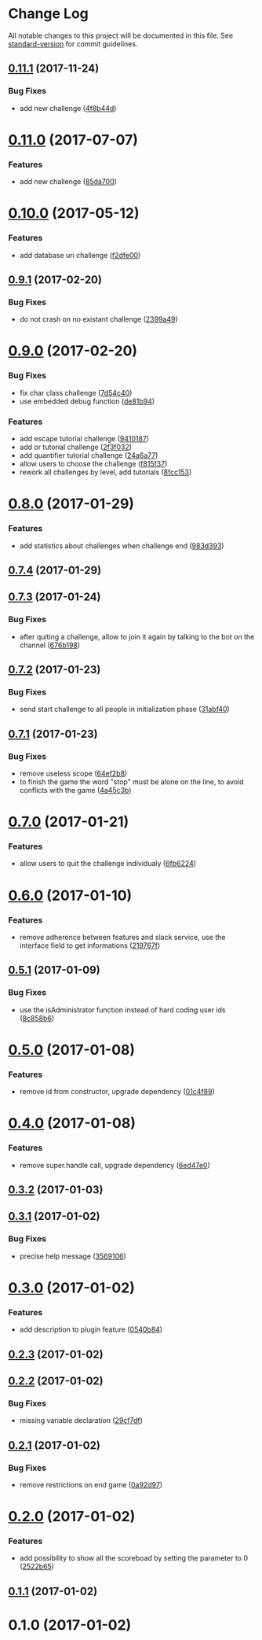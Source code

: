 # Change Log

All notable changes to this project will be documented in this file. See [standard-version](https://github.com/conventional-changelog/standard-version) for commit guidelines.

<a name="0.11.1"></a>
## [0.11.1](https://github.com/denouche/virtual-assistant-plugin-regexp-challenge/compare/v0.11.0...v0.11.1) (2017-11-24)


### Bug Fixes

* add new challenge ([4f8b44d](https://github.com/denouche/virtual-assistant-plugin-regexp-challenge/commit/4f8b44d))



<a name="0.11.0"></a>
# [0.11.0](https://github.com/denouche/virtual-assistant-plugin-regexp-challenge/compare/v0.10.0...v0.11.0) (2017-07-07)


### Features

* add new challenge ([85da700](https://github.com/denouche/virtual-assistant-plugin-regexp-challenge/commit/85da700))



<a name="0.10.0"></a>
# [0.10.0](https://github.com/denouche/virtual-assistant-plugin-regexp-challenge/compare/v0.9.1...v0.10.0) (2017-05-12)


### Features

* add database uri challenge ([f2dfe00](https://github.com/denouche/virtual-assistant-plugin-regexp-challenge/commit/f2dfe00))



<a name="0.9.1"></a>
## [0.9.1](https://github.com/denouche/virtual-assistant-plugin-regexp-challenge/compare/v0.9.0...v0.9.1) (2017-02-20)


### Bug Fixes

* do not crash on no existant challenge ([2399a49](https://github.com/denouche/virtual-assistant-plugin-regexp-challenge/commit/2399a49))



<a name="0.9.0"></a>
# [0.9.0](https://github.com/denouche/virtual-assistant-plugin-regexp-challenge/compare/v0.8.0...v0.9.0) (2017-02-20)


### Bug Fixes

* fix char class challenge ([7d54c40](https://github.com/denouche/virtual-assistant-plugin-regexp-challenge/commit/7d54c40))
* use embedded debug function ([de81b94](https://github.com/denouche/virtual-assistant-plugin-regexp-challenge/commit/de81b94))


### Features

* add escape tutorial challenge ([9410187](https://github.com/denouche/virtual-assistant-plugin-regexp-challenge/commit/9410187))
* add or tutorial challenge ([2f3f032](https://github.com/denouche/virtual-assistant-plugin-regexp-challenge/commit/2f3f032))
* add quantifier tutorial challenge ([24a6a77](https://github.com/denouche/virtual-assistant-plugin-regexp-challenge/commit/24a6a77))
* allow users to choose the challenge ([f815f37](https://github.com/denouche/virtual-assistant-plugin-regexp-challenge/commit/f815f37))
* rework all challenges by level, add tutorials ([8fcc153](https://github.com/denouche/virtual-assistant-plugin-regexp-challenge/commit/8fcc153))



<a name="0.8.0"></a>
# [0.8.0](https://github.com/denouche/virtual-assistant-plugin-regexp-challenge/compare/v0.7.4...v0.8.0) (2017-01-29)


### Features

* add statistics about challenges when challenge end ([983d393](https://github.com/denouche/virtual-assistant-plugin-regexp-challenge/commit/983d393))



<a name="0.7.4"></a>
## [0.7.4](https://github.com/denouche/virtual-assistant-plugin-regexp-challenge/compare/v0.7.3...v0.7.4) (2017-01-29)



<a name="0.7.3"></a>
## [0.7.3](https://github.com/denouche/virtual-assistant-plugin-regexp-challenge/compare/v0.7.2...v0.7.3) (2017-01-24)


### Bug Fixes

* after quiting a challenge, allow to join it again by talking to the bot on the channel ([676b198](https://github.com/denouche/virtual-assistant-plugin-regexp-challenge/commit/676b198))



<a name="0.7.2"></a>
## [0.7.2](https://github.com/denouche/virtual-assistant-plugin-regexp-challenge/compare/v0.7.1...v0.7.2) (2017-01-23)


### Bug Fixes

* send start challenge to all people in initialization phase ([31abf40](https://github.com/denouche/virtual-assistant-plugin-regexp-challenge/commit/31abf40))



<a name="0.7.1"></a>
## [0.7.1](https://github.com/denouche/virtual-assistant-plugin-regexp-challenge/compare/v0.7.0...v0.7.1) (2017-01-23)


### Bug Fixes

* remove useless scope ([64ef2b8](https://github.com/denouche/virtual-assistant-plugin-regexp-challenge/commit/64ef2b8))
* to finish the game the word "stop" must be alone on the line, to avoid conflicts with the  game ([4a45c3b](https://github.com/denouche/virtual-assistant-plugin-regexp-challenge/commit/4a45c3b))



<a name="0.7.0"></a>
# [0.7.0](https://github.com/denouche/virtual-assistant-plugin-regexp-challenge/compare/v0.6.0...v0.7.0) (2017-01-21)


### Features

* allow users to quit the challenge individualy ([6fb6224](https://github.com/denouche/virtual-assistant-plugin-regexp-challenge/commit/6fb6224))



<a name="0.6.0"></a>
# [0.6.0](https://github.com/denouche/virtual-assistant-plugin-regexp-challenge/compare/v0.5.1...v0.6.0) (2017-01-10)


### Features

* remove adherence between features and slack service, use the interface field to get informations ([219767f](https://github.com/denouche/virtual-assistant-plugin-regexp-challenge/commit/219767f))



<a name="0.5.1"></a>
## [0.5.1](https://github.com/denouche/virtual-assistant-plugin-regexp-challenge/compare/v0.5.0...v0.5.1) (2017-01-09)


### Bug Fixes

* use the isAdministrator function instead of hard coding user ids ([8c858b6](https://github.com/denouche/virtual-assistant-plugin-regexp-challenge/commit/8c858b6))



<a name="0.5.0"></a>
# [0.5.0](https://github.com/denouche/virtual-assistant-plugin-regexp-challenge/compare/v0.4.0...v0.5.0) (2017-01-08)


### Features

* remove id from constructor, upgrade dependency ([01c4f89](https://github.com/denouche/virtual-assistant-plugin-regexp-challenge/commit/01c4f89))



<a name="0.4.0"></a>
# [0.4.0](https://github.com/denouche/virtual-assistant-plugin-regexp-challenge/compare/v0.3.2...v0.4.0) (2017-01-08)


### Features

* remove super.handle call, upgrade dependency ([6ed47e0](https://github.com/denouche/virtual-assistant-plugin-regexp-challenge/commit/6ed47e0))



<a name="0.3.2"></a>
## [0.3.2](https://github.com/denouche/virtual-assistant-plugin-regexp-challenge/compare/v0.3.1...v0.3.2) (2017-01-03)



<a name="0.3.1"></a>
## [0.3.1](https://github.com/denouche/virtual-assistant-plugin-regexp-challenge/compare/v0.3.0...v0.3.1) (2017-01-02)


### Bug Fixes

* precise help message ([3569106](https://github.com/denouche/virtual-assistant-plugin-regexp-challenge/commit/3569106))



<a name="0.3.0"></a>
# [0.3.0](https://github.com/denouche/virtual-assistant-plugin-regexp-challenge/compare/v0.2.3...v0.3.0) (2017-01-02)


### Features

* add description to plugin feature ([0540b84](https://github.com/denouche/virtual-assistant-plugin-regexp-challenge/commit/0540b84))



<a name="0.2.3"></a>
## [0.2.3](https://github.com/denouche/virtual-assistant-plugin-regexp-challenge/compare/v0.2.2...v0.2.3) (2017-01-02)



<a name="0.2.2"></a>
## [0.2.2](https://github.com/denouche/virtual-assistant-plugin-regexp-challenge/compare/v0.2.1...v0.2.2) (2017-01-02)


### Bug Fixes

* missing variable declaration ([29cf7df](https://github.com/denouche/virtual-assistant-plugin-regexp-challenge/commit/29cf7df))



<a name="0.2.1"></a>
## [0.2.1](https://github.com/denouche/virtual-assistant-plugin-regexp-challenge/compare/v0.2.0...v0.2.1) (2017-01-02)


### Bug Fixes

* remove restrictions on end game ([0a92d97](https://github.com/denouche/virtual-assistant-plugin-regexp-challenge/commit/0a92d97))



<a name="0.2.0"></a>
# [0.2.0](https://github.com/denouche/virtual-assistant-plugin-regexp-challenge/compare/v0.1.1...v0.2.0) (2017-01-02)


### Features

* add possibility to show all the scoreboad by setting the parameter to 0 ([2522b65](https://github.com/denouche/virtual-assistant-plugin-regexp-challenge/commit/2522b65))



<a name="0.1.1"></a>
## [0.1.1](https://github.com/denouche/virtual-assistant-plugin-regexp-challenge/compare/v0.1.0...v0.1.1) (2017-01-02)



<a name="0.1.0"></a>
# 0.1.0 (2017-01-02)

